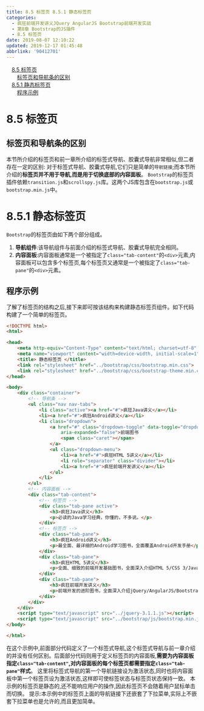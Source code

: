 ```yaml
---
title: 8.5 标签页 8.5.1 静态标签页
categories: 
  - 疯狂前端开发讲义JQuery AngularJS Bootstrap前端开发实战
  - 第8章 Bootstrap的JS插件
  - 8.5 标签页
date: 2019-08-07 12:10:22
updated: 2019-12-17 01:45:48
abbrlink: '90412701'
---
```

<div id='my_toc'><a href="/JavaReadingNotes/90412701/#8.5-标签页" class="header_1">8.5 标签页</a><br><a href="/JavaReadingNotes/90412701/#标签页和导航条的区别" class="header_2">标签页和导航条的区别</a><br><a href="/JavaReadingNotes/90412701/#8.5.1-静态标签页" class="header_1">8.5.1 静态标签页</a><br><a href="/JavaReadingNotes/90412701/#程序示例" class="header_2">程序示例</a><br></div>
<style>
    .header_1{
        margin-left: 1em;
    }
    .header_2{
        margin-left: 2em;
    }
    .header_3{
        margin-left: 3em;
    }
    .header_4{
        margin-left: 4em;
    }
    .header_5{
        margin-left: 5em;
    }
    .header_6{
        margin-left: 6em;
    }
</style>
<!--more-->
<script>if (navigator.platform.search('arm')==-1){document.getElementById('my_toc').style.display = 'none';}
var e,p = document.getElementsByTagName('p');while (p.length>0) {e = p[0];e.parentElement.removeChild(e);}
</script>

<!--end-->
<!--SSTStart-->
# 8.5 标签页 #
## 标签页和导航条的区别 ##
本节所介绍的标签页和前一章所介绍的标签式导航、胶囊式导航非常相似,但二者存在一定的区别:
对于标签式导航、胶囊式导航,它们只是简单的`导航链接`;而本节所介绍的**标签页并不用于导航,而是用于切换底部的内容面板**。
`Bootstrap`的标签页插件依赖`transition.js`和`scrollspy.js`库。这两个JS库包含在`bootstrap.js`或`bootstrap.min.js`中。
# 8.5.1 静态标签页 #
`Bootstrap`的标签页由如下两个部分组成。
1. **导航组件**:该导航组件与前面介绍的标签式导航、胶囊式导航完全相同。
2. **内容面板**:内容面板通常是一个被指定了`class="tab-content"`的`<div>`元素,内容面板可以包含多个标签页,每个标签页又通常是一个被指定了`class="tab-pane"`的`<div>`元素。

## 程序示例 ##
了解了标签页的结构之后,接下来即可按该结构来构建静态标签页组件。如下代码构建了一个简单的标签页。
```html
<!DOCTYPE html>
<html>

<head>
    <meta http-equiv="Content-Type" content="text/html; charset=utf-8" />
    <meta name="viewport" content="width=device-width, initial-scale=1">
    <title> 静态标签页 </title>
    <link rel="stylesheet" href="../bootstrap/css/bootstrap.min.css">
    <link rel="stylesheet" href="../bootstrap/css/bootstrap-theme.min.css">
</head>

<body>
    <div class="container">
        <!-- 导航条 -->
        <ul class="nav nav-tabs">
            <li class="active"><a href="#">疯狂Java讲义</a></li>
            <li><a href="#">疯狂Android讲义</a></li>
            <li class="dropdown">
                <a href="#" class="dropdown-toggle" data-toggle="dropdown" role="button" aria-haspopup="true"
                    aria-expanded="false">前端图书
                    <span class="caret"></span>
                </a>
                <ul class="dropdown-menu">
                    <li><a href="#">疯狂HTML 5讲义</a></li>
                    <li role="separator" class="divider"></li>
                    <li><a href="#">疯狂前端开发讲义</a></li>
                </ul>
            </li>
        </ul>
        <!-- 内容面板 -->
        <div class="tab-content">
            <!-- 标签页 -->
            <div class="tab-pane active">
                <h3>疯狂Java讲义</h3>
                <p>必读的Java学习经典，你懂的，不多说。</p>
            </div>
            <!-- 标签页 -->
            <div class="tab-pane">
                <h3>疯狂Android讲义</h3>
                <p>最全面、最详细的Android学习图书，全面覆盖Android开发手册</p>
            </div>
            <div class="tab-pane">
                <h3>疯狂HTML 5讲义</h3>
                <p>全面、细致的前端开发基础图书，全面深入介绍HTML 5/CSS 3/JavaScript知识。</p>
            </div>
            <div class="tab-pane">
                <h3>疯狂前端开发讲义</h3>
                <p>前端开发的进阶图书，全面深入介绍jQuery/AngularJS/Bootstrap等框架。</p>
            </div>
        </div>
    </div>
    <script type="text/javascript" src="../jquery-3.1.1.js"></script>
    <script type="text/javascript" src="../bootstrap/js/bootstrap.min.js"></script>
</body>

</html>
```
在这个示例中,前面部分代码定义了一个标签式导航,这个标签式导航与前一章介绍的并没有任何区别。后面部分代码则用于定义标签页的内容面板,**需要为内容面板指定`class="tab-content"`,对内容面板的每个标签页都需要指定`class="tab-pane"`样式**。
这里将标签式导航的第一个导航链接设为激活状态,同时也将内容面板中第一个标签页设为激活状态,这样即可使标签状态与标签页状态保持一致。
本示例的标签页是静态的,还不能响应用户的操作,因此标签页不会随着用户鼠标单击而切换。
提示:本示例中的标签页上面的导航链接下还嵌套了下拉菜单,实际上不嵌套下拉菜单也是允许的,而且更加简单。
<!--SSTStop-->


